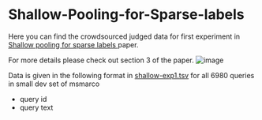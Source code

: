 # Shallow-Pooling-for-Sparse-labels
Here you can find the crowdsourced judged data for first experiment in [Shallow pooling for sparse labels
](https://arxiv.org/abs/2109.00062) paper. 

For more details please check out section 3 of the paper.
![image](https://user-images.githubusercontent.com/43349991/133142682-61f43445-d804-4d68-b280-ec3ffd759cc2.png)

Data is given in the following format in [shallow-exp1.tsv]() for all 6980 queries in small dev set of msmarco
- query id
- query text
